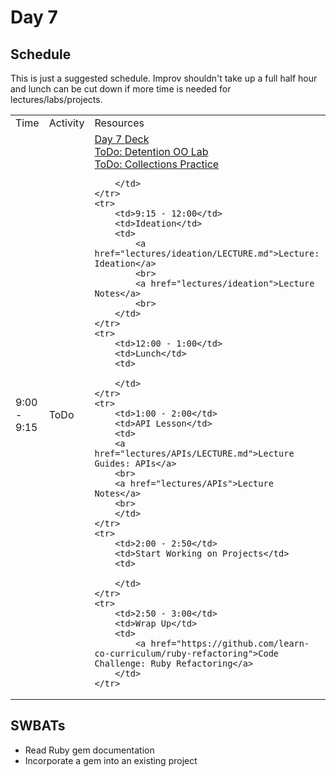 # Day 7

## Schedule

This is just a suggested schedule. Improv shouldn't take up a full half hour and lunch can be cut down if more time is needed for lectures/labs/projects.

<table>
    <tr>
        <td>Time</td>
        <td>Activity</td>
        <td>Resources</td>
    </tr>
    <tr>
        <td>9:00 - 9:15</td>
        <td>ToDo</td>
        <td>
            <a href="https://docs.google.com/presentation/d/1Vcxj3imPQ2Z0JLWDLJXbfIqiRSzQSip6DvpRd-4FtO4/edit?usp=sharing">Day 7 Deck</a><br>
            <a href="https://github.com/learn-co-curriculum/hs-detention-oo-lab">ToDo: Detention OO Lab</a>
            <br>
            <a href="https://github.com/learn-co-curriculum/collections_practice">ToDo: Collections Practice</a><br>

        </td>
    </tr>
    <tr>
        <td>9:15 - 12:00</td>
        <td>Ideation</td>
        <td>
            <a href="lectures/ideation/LECTURE.md">Lecture: Ideation</a>
            <br>
            <a href="lectures/ideation">Lecture Notes</a>
            <br>
        </td>
    </tr>
    <tr>
        <td>12:00 - 1:00</td>
        <td>Lunch</td>
        <td>
        
        </td>
    </tr>
    <tr>
        <td>1:00 - 2:00</td>
        <td>API Lesson</td>
        <td>
        <a href="lectures/APIs/LECTURE.md">Lecture Guides: APIs</a>
        <br>
        <a href="lectures/APIs">Lecture Notes</a>
        <br>
        </td>
    </tr>
    <tr>
        <td>2:00 - 2:50</td>
        <td>Start Working on Projects</td>
        <td>
        
        </td>
    </tr>
    <tr>
        <td>2:50 - 3:00</td>
        <td>Wrap Up</td>
        <td>
            <a href="https://github.com/learn-co-curriculum/ruby-refactoring">Code Challenge: Ruby Refactoring</a>
        </td>
    </tr>
</table>

## SWBATs

+ Read Ruby gem documentation
+ Incorporate a gem into an existing project
